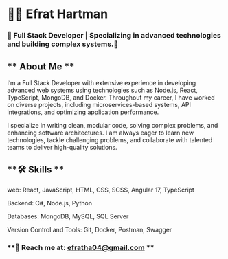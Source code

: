 # 👩‍💻 Efrat Hartman

### 🌟 Full Stack Developer | Specializing in advanced technologies and building complex systems.🌟

## ** About Me **

I’m a Full Stack Developer with extensive experience in developing advanced web systems using technologies such as Node.js, React, TypeScript, MongoDB, and Docker. Throughout my career, I have worked on diverse projects, including microservices-based systems, API integrations, and optimizing application performance.

I specialize in writing clean, modular code, solving complex problems, and enhancing software architectures. I am always eager to learn new technologies, tackle challenging problems, and collaborate with talented teams to deliver high-quality solutions.

## **🛠 Skills **

web: React, JavaScript, HTML, CSS, SCSS, Angular 17, TypeScript 

Backend: C#, Node.js, Python

Databases: MongoDB, MySQL, SQL Server

Version Control and Tools: Git, Docker, Postman, Swagger


### **📧 Reach me at: efratha04@gmail.com **
